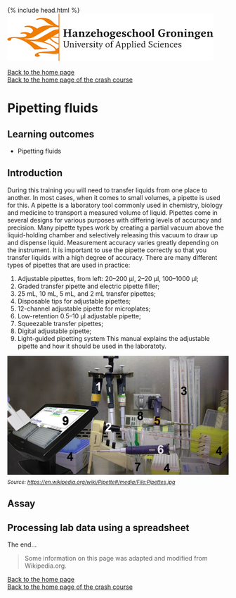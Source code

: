{% include head.html %}
![Hanze](../hanze/hanze.png)

[Back to the home page](../index.md)  
[Back to the home page of the crash course](./short.md)  

# Pipetting fluids

## Learning outcomes
- Pipetting fluids


## Introduction
During this training you will need to transfer liquids from one place to another. In most cases, when it comes to small volumes, a pipette is used for this. A pipette is a laboratory tool commonly used in chemistry, biology and medicine to transport a measured volume of liquid. Pipettes come in several designs for various purposes with differing levels of accuracy and precision. Many pipette types work by creating a partial vacuum above the liquid-holding chamber and selectively releasing this vacuum to draw up and dispense liquid. Measurement accuracy varies greatly depending on the instrument. It is important to use the pipette correctly so that you transfer liquids with a high degree of accuracy.
There are many different types of pipettes that are used in practice:
1. Adjustable pipettes, from left: 20–200 μl, 2–20 μl, 100–1000 μl; 
2. Graded transfer pipette and electric pipette filler; 
3. 25 mL, 10 mL, 5 mL, and 2 mL transfer pipettes; 
4. Disposable tips for adjustable pipettes; 
5. 12-channel adjustable pipette for microplates; 
6. Low-retention 0.5–10 μl adjustable pipette; 
7. Squeezable transfer pipettes; 
8. Digital adjustable pipette; 
9. Light-guided pipetting system
This manual explains the adjustable pipette and how it should be used in the laboratoty. 

![Various pipettes](./pipetting/fig1.jpg)
*<sub>Source: https://en.wikipedia.org/wiki/Pipette#/media/File:Pipettes.jpg</sub>*

## Assay







## Processing lab data using a spreadsheet






The end...

>Some information on this page was adapted and modified from Wikipedia.org.


[Back to the home page](../index.md)  
[Back to the home page of the crash course](./short.md)  
